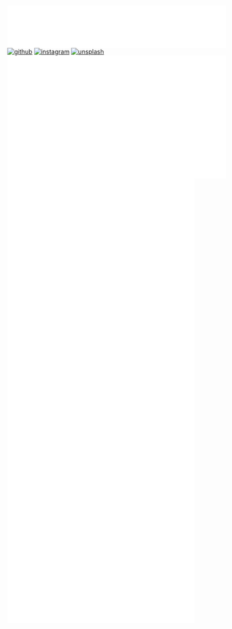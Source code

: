 <img align="center" src="/metrics.header.svg" alt="header">
<a href="https://github.com/Kurzheck"><img src="https://img.shields.io/badge/github-24292F?style=for-the-badge&logo=github&logoColor=white" alt="github"></a>
<a href="https://www.instagram.com/krzhck/"><img src="https://img.shields.io/badge/Instagram-E4405F?style=for-the-badge&logo=instagram&logoColor=white" alt="instagram"></a>
<a href="https://unsplash.com/@kurzheck"><img src="https://img.shields.io/badge/Unsplash-000000?style=for-the-badge&logo=unsplash&logoColor=white" alt="unsplash"></a>

<img align="center" src="/metrics.base.svg" alt="base">
<img align="center" src="/metrics.plugin.svg" alt="plugin">
